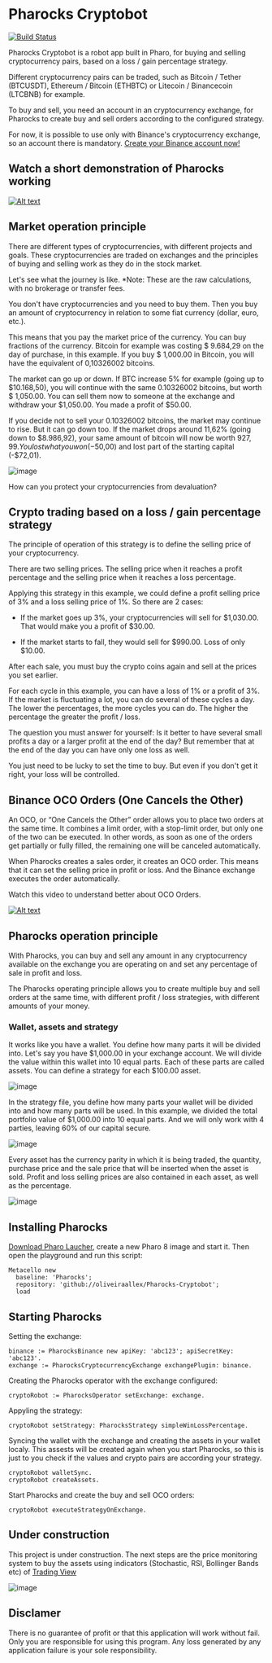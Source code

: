 # Pharocks Cryptobot

[![Build Status](https://travis-ci.org/oliveiraallex/Pharocks-Cryptobot.svg?branch=master)](https://travis-ci.org/oliveiraallex/Pharocks-Cryptobot)


Pharocks Cryptobot is a robot app built in Pharo, for buying and selling cryptocurrency pairs, based on a loss / gain percentage strategy.

Different cryptocurrency pairs can be traded, such as Bitcoin / Tether (BTCUSDT), Ethereum / Bitcoin (ETHBTC) or Litecoin / Binancecoin (LTCBNB) for example.

To buy and sell, you need an account in an cryptocurrency exchange, for Pharocks to create buy and sell orders according to the configured strategy.

For now, it is possible to use only with Binance's cryptocurrency exchange, so an account there is mandatory. [Create your Binance account now!](https://www.binance.com/en/register?ref=35954516)

## Watch a short demonstration of Pharocks working

[![Alt text](https://img.youtube.com/vi/v5ylcKQT5Mk/0.jpg)](https://www.youtube.com/watch?v=v5ylcKQT5Mk)

## Market operation principle

There are different types of cryptocurrencies, with different projects and goals. These cryptocurrencies are traded on exchanges and the principles of buying and selling work as they do in the stock market.

Let's see what the journey is like. *Note: These are the raw calculations, with no brokerage or transfer fees.

You don't have cryptocurrencies and you need to buy them. Then you buy an amount of cryptocurrency in relation to some fiat currency (dollar, euro, etc.).

This means that you pay the market price of the currency. You can buy fractions of the currency. Bitcoin for example was costing $ 9.684,29 on the day of purchase, in this example. If you buy $ 1,000.00 in Bitcoin, you will have the equivalent of 0,10326002 bitcoins.

The market can go up or down. If BTC increase 5% for example (going up to $10.168,50), you will continue with the same 0.10326002 bitcoins, but worth $ 1,050.00. You can sell them now to someone at the exchange and withdraw your $1,050.00. You made a profit of $50.00.

If you decide not to sell your 0.10326002 bitcoins, the market may continue to rise. But it can go down too. If the market drops around 11,62% (going down to $8.986,92), your same amount of bitcoin will now be worth $927,99. You lost what you won (-$50,00) and lost part of the starting capital (-$72,01).

![image](https://user-images.githubusercontent.com/39618015/77694892-1cb5f900-6fab-11ea-8852-25a834de13c4.png)

How can you protect your cryptocurrencies from devaluation?

## Crypto trading based on a loss / gain percentage strategy

The principle of operation of this strategy is to define the selling price of your cryptocurrency.

There are two selling prices. The selling price when it reaches a profit percentage and the selling price when it reaches a loss percentage.

Applying this strategy in this example, we could define a profit selling price of 3% and a loss selling price of 1%. So there are 2 cases:

- If the market goes up 3%, your cryptocurrencies will sell for $1,030.00. That would make you a profit of $30.00.

- If the market starts to fall, they would sell for $990.00. Loss of only $10.00.

After each sale, you must buy the crypto coins again and sell at the prices you set earlier.

For each cycle in this example, you can have a loss of 1% or a profit of 3%. If the market is fluctuating a lot, you can do several of these cycles a day. The lower the percentages, the more cycles you can do. The higher the percentage the greater the profit / loss.

The question you must answer for yourself: Is it better to have several small profits a day or a larger profit at the end of the day? But remember that at the end of the day you can have only one loss as well.

You just need to be lucky to set the time to buy. But even if you don't get it right, your loss will be controlled.

## Binance OCO Orders (One Cancels the Other)

An OCO, or “One Cancels the Other” order allows you to place two orders at the same time. It combines a limit order, with a stop-limit order, but only one of the two can be executed. In other words, as soon as one of the orders get partially or fully filled, the remaining one will be canceled automatically.

When Pharocks creates a sales order, it creates an OCO order. This means that it can set the selling price in profit or loss. And the Binance exchange executes the order automatically.

Watch this video to understand better about OCO Orders. 

[![Alt text](https://img.youtube.com/vi/5YtlwWlwE5o/0.jpg)](https://www.youtube.com/watch?v=5YtlwWlwE5o)

## Pharocks operation principle

With Pharocks, you can buy and sell any amount in any cryptocurrency available on the exchange you are operating on and set any percentage of sale in profit and loss.

The Pharocks operating principle allows you to create multiple buy and sell orders at the same time, with different profit / loss strategies, with different amounts of your money.

### Wallet, assets and strategy

It works like you have a wallet. You define how many parts it will be divided into. Let's say you have $1,000.00 in your exchange account. We will divide the value within this wallet into 10 equal parts. Each of these parts are called assets. You can define a strategy for each $100.00 asset.

![image](https://user-images.githubusercontent.com/39618015/77703399-0152ea00-6fbb-11ea-837d-4fd502efbcbe.png)

In the strategy file, you define how many parts your wallet will be divided into and how many parts will be used. In this example, we divided the total portfolio value of $1,000.00 into 10 equal parts. And we will only work with 4 parties, leaving 60% of our capital secure.

![image](https://user-images.githubusercontent.com/39618015/78240657-95eba980-74df-11ea-8d97-b1ee01580aa7.png)

Every asset has the currency parity in which it is being traded, the quantity, purchase price and the sale price that will be inserted when the asset is sold. Profit and loss selling prices are also contained in each asset, as well as the percentage.

![image](https://user-images.githubusercontent.com/39618015/78240821-ccc1bf80-74df-11ea-8669-721a7b026b6f.png)

## Installing Pharocks

[Download Pharo Laucher](http://pharo.org/download), create a new Pharo 8 image and start it. Then open the playground and run this script:

```
Metacello new
  baseline: 'Pharocks';
  repository: 'github://oliveiraallex/Pharocks-Cryptobot';
  load
```

## Starting Pharocks

Setting the exchange:

```
binance := PharocksBinance new apiKey: 'abc123'; apiSecretKey: 'abc123'.
exchange := PharocksCryptocurrencyExchange exchangePlugin: binance.
```

Creating the Pharocks operator with the exchange configured:

```
cryptoRobot := PharocksOperator setExchange: exchange.
```

Appyling the strategy:
```
cryptoRobot setStrategy: PharocksStrategy simpleWinLossPercentage.
```

Syncing the wallet with the exchange and creating the assets in your wallet localy. This assests will be created again when you start Pharocks, so this is just to you check if the values and crypto pairs are according your strategy.

```
cryptoRobot walletSync.
cryptoRobot createAssets. 
```

Start Pharocks and create the buy and sell OCO orders:

```
cryptoRobot executeStrategyOnExchange. 
```


## Under construction

This project is under construction. The next steps are the price monitoring system to buy the assets using indicators (Stochastic, RSI, Bollinger Bands etc) of [Trading View](https://www.tradingview.com/chart/?symbol=BINANCE%3ABNBUSDT)

![image](https://user-images.githubusercontent.com/39618015/78253056-16b4a080-74f4-11ea-95b0-be3c6bbc4e0a.png)

## Disclamer
There is no guarantee of profit or that this application will work without fail. Only you are responsible for using this program. Any loss generated by any application failure is your sole responsibility.
